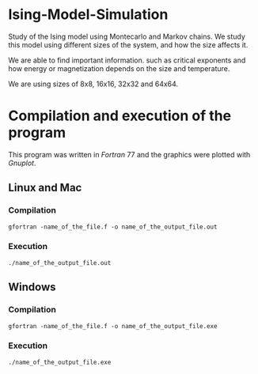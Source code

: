 # Ising-Model-Simulation
Study of the Ising model using Montecarlo and Markov chains. We study this model using different sizes of the system, and how the size affects it.

We are able to find important information. such as critical exponents and how energy or magnetization depends on the size and temperature.

We are using sizes of 8x8, 16x16, 32x32 and 64x64.

# Compilation and execution of the program
This program was written in _Fortran_ 77 and the graphics were plotted with _Gnuplot_.
## Linux and Mac
### Compilation

```
gfortran -name_of_the_file.f -o name_of_the_output_file.out
```
### Execution
```
./name_of_the_output_file.out
```

## Windows
### Compilation
```
gfortran -name_of_the_file.f -o name_of_the_output_file.exe
```
### Execution
```
./name_of_the_output_file.exe
```
